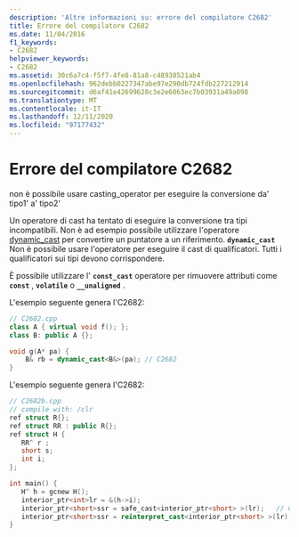 ```yaml
---
description: 'Altre informazioni su: errore del compilatore C2682'
title: Errore del compilatore C2682
ms.date: 11/04/2016
f1_keywords:
- C2682
helpviewer_keywords:
- C2682
ms.assetid: 30c6a7c4-f5f7-4fe8-81a8-c48938521ab4
ms.openlocfilehash: 962debb0227347abe97e290db724fdb227212914
ms.sourcegitcommit: d6af41e42699628c3e2e6063ec7b03931a49a098
ms.translationtype: MT
ms.contentlocale: it-IT
ms.lasthandoff: 12/11/2020
ms.locfileid: "97177432"
---
```

# <a name="compiler-error-c2682"></a>Errore del compilatore C2682

non è possibile usare casting_operator per eseguire la conversione da' tipo1' a' tipo2'

Un operatore di cast ha tentato di eseguire la conversione tra tipi incompatibili. Non è ad esempio possibile utilizzare l'operatore [dynamic_cast](../../cpp/dynamic-cast-operator.md) per convertire un puntatore a un riferimento. **`dynamic_cast`** Non è possibile usare l'operatore per eseguire il cast di qualificatori. Tutti i qualificatori sui tipi devono corrispondere.

È possibile utilizzare l' **`const_cast`** operatore per rimuovere attributi come **`const`** , **`volatile`** o **`__unaligned`** .

L'esempio seguente genera l'C2682:

```cpp
// C2682.cpp
class A { virtual void f(); };
class B: public A {};

void g(A* pa) {
    B& rb = dynamic_cast<B&>(pa); // C2682
}
```

L'esempio seguente genera l'C2682:

```cpp
// C2682b.cpp
// compile with: /clr
ref struct R{};
ref struct RR : public R{};
ref struct H {
   RR^ r ;
   short s;
   int i;
};

int main() {
   H^ h = gcnew H();
   interior_ptr<int>lr = &(h->i);
   interior_ptr<short>ssr = safe_cast<interior_ptr<short> >(lr);   // C2682
   interior_ptr<short>ssr = reinterpret_cast<interior_ptr<short> >(lr);   // OK
}
```
